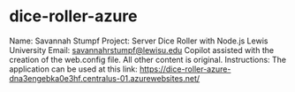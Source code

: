 # dice-roller-azure
Name: Savannah Stumpf
Project: Server Dice Roller with Node.js
Lewis University Email: savannahrstumpf@lewisu.edu
Copilot assisted with the creation of the web.config file. All other content is original.
Instructions: The application can be used at this link: https://dice-roller-azure-dna3engebka0e3hf.centralus-01.azurewebsites.net/
